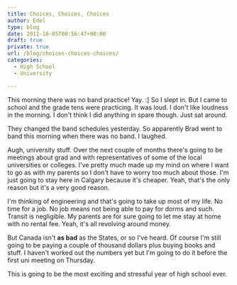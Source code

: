 ```yaml
---
title: Choices, Choices, Choices
author: Edel
type: blog
date: 2011-10-05T00:56:47+00:00
draft: true
private: true
url: /blog/choices-choices-choices/
categories:
  - High School
  - University

---
```

This morning there was no band practice! Yay. :] So I slept in. But I came to school and the grade tens were practicing. It was loud. I don't like loudness in the morning. I don't think I did anything in spare though. Just sat around.

They changed the band schedules yesterday. So apparently Brad went to band this morning when there was no band. I laughed.

Augh, university stuff. Over the next couple of months there's going to be meetings about grad and with representatives of some of the local universities or colleges. I've pretty much made up my mind on where I want to go as with my parents so I don't have to worry too much about those. I'm just going to stay here in Calgary because it's cheaper. Yeah, that's the only reason but it's a very good reason.

I'm thinking of engineering and that's going to take up most of my life. No time for a job. No job means not being able to pay for dorms and such. Transit is negligible. My parents are for sure going to let me stay at home with no rental fee. Yeah, it's all revolving around money.

But Canada isn't **as bad** as the States, or so I've heard. Of course I'm still going to be paying a couple of thousand dollars plus buying books and stuff. I haven't worked out the numbers yet but I'm going to do it before the first uni meeting on Thursday.

This is going to be the most exciting and stressful year of high school ever.



